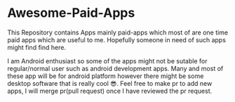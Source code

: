 # Awesome-Paid-Apps
This Repository contains Apps mainly paid-apps which most of are one time paid apps which are useful to me. Hopefully someone in need of such apps might find find here.

I am Android enthusiast so some of the apps might not be sutable for regular/normal user such as android development apps.
Many and most of these app will be for android platform however there might be some desktop software that is really cool 😎. 
Feel free to make pr to add new apps, I will merge pr(pull request) once I have reviewed the pr request.

